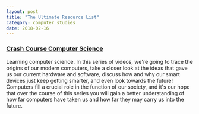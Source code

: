 ```yaml
---
layout: post
title: "The Ultimate Resource List"
category: computer studies
date: 2018-02-16
---
```


### [Crash Course Computer Science](https://www.youtube.com/watch?v=tpIctyqH29Q&list=PL8dPuuaLjXtNlUrzyH5r6jN9ulIgZBpdo)

Learning computer science. In this series of videos, we're going to trace the origins of our modern computers, take a closer look at the ideas that gave us our current hardware and software, discuss how and why our smart devices just keep getting smarter, and even look towards the future! Computers fill a crucial role in the function of our society, and it's our hope that over the course of this series you will gain a better understanding of how far computers have taken us and how far they may carry us into the future.  
